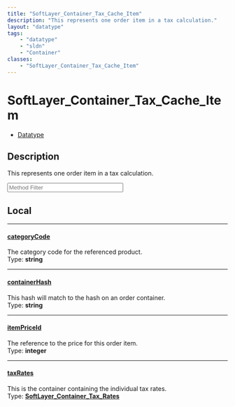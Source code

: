 ```yaml
---
title: "SoftLayer_Container_Tax_Cache_Item"
description: "This represents one order item in a tax calculation."
layout: "datatype"
tags:
    - "datatype"
    - "sldn"
    - "Container"
classes:
    - "SoftLayer_Container_Tax_Cache_Item"
---
```


# SoftLayer_Container_Tax_Cache_Item
<div id='service-datatype'>
    <ul id='sldn-reference-tabs'>
        <li id='datatype'> <a href='/reference/datatypes/SoftLayer_Container_Tax_Cache_Item' >Datatype</a></li>
    </ul>
</div>

## Description 
This represents one order item in a tax calculation. 





<!-- Service Filer BEGIN -->
<div class="view-filters">
        <div class="clearfix">
            <div class="search-input-box">
                <input placeholder="Method Filter" onkeyup="titleSearch(inputId='prop-input', divId='properties', elementClass='prop-row')" 
                    type="text" id="prop-input" value="" size="30" maxlength="128" class="form-text">
            </div>
        </div>
</div>
<!-- Service Filer END -->

<div id="properties" class="content">
<div id="localProperties" class="prop-content" >

## Local
-----
[categoryCode]: #categorycode
#### [categoryCode]
The category code for the referenced product.  
<span class="type-label">Type: </span>**string**

-----
[containerHash]: #containerhash
#### [containerHash]
This hash will match to the hash on an order container.  
<span class="type-label">Type: </span>**string**

-----
[itemPriceId]: #itempriceid
#### [itemPriceId]
The reference to the price for this order item.  
<span class="type-label">Type: </span>**integer**

-----
[taxRates]: #taxrates
#### [taxRates]
This is the container containing the individual tax rates.  
<span class="type-label">Type: </span>**<a href='/reference/datatypes/SoftLayer_Container_Tax_Rates'>SoftLayer_Container_Tax_Rates </a>**

</div>
<!-- LOCAL PROPERTY END -->

</div>


